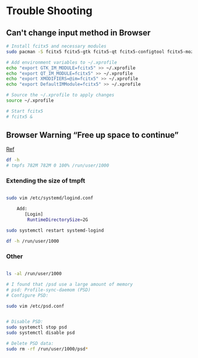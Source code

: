 # Trouble Shooting

## Can't change input method in Browser

```bash
# Install fcitx5 and necessary modules
sudo pacman -S fcitx5 fcitx5-gtk fcitx5-qt fcitx5-configtool fcitx5-mozc

# Add environment variables to ~/.xprofile
echo "export GTK_IM_MODULE=fcitx5" >> ~/.xprofile
echo "export QT_IM_MODULE=fcitx5" >> ~/.xprofile
echo "export XMODIFIERS=@im=fcitx5" >> ~/.xprofile
echo "export DefaultIMModule=fcitx5" >> ~/.xprofile

# Source the ~/.xprofile to apply changes
source ~/.xprofile

# Start fcitx5
# fcitx5 &
```

## Browser Warning “Free up space to continue” 


[Ref](https://forum.garudalinux.org/t/browser-warning-free-up-space-to-continue-psd-issue-the-second-solved/31017)

```bash
df -h
# tmpfs 782M 782M 0 100% /run/user/1000
```

### Extending the size of tmpft

```bash

sudo vim /etc/systemd/logind.conf

    Add: 
       [Login]
        RuntimeDirectorySize=2G

sudo systemctl restart systemd-logind

df -h /run/user/1000
```

### Other 

```bash

ls -al /run/user/1000

# I found that /psd use a large amount of memory 
# psd: Profile-sync-daemom (PSD)
# Configure PSD:

sudo vim /etc/psd.conf


# Disable PSD:
sudo systemctl stop psd
sudo systemctl disable psd

# Delete PSD data:
sudo rm -rf /run/user/1000/psd*
```




